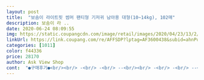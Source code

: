 ```yaml
---
layout: post 
title:  "보솜이 라이트핏 썸머 팬티형 기저귀 남아용 대형(10~14kg), 102매" 
description: 보솜이 라 ..
date: 2020-06-24 08:09:55 
img: https://static.coupangcdn.com/image/retail/images/2020/04/23/13/2/9e74e5c5-90a0-4b9d-9463-ff010e4d8659.jpg 
linkUrl: https://link.coupang.com/re/AFFSDP?lptag=AF3600438&subid=ahnPublicAsk&pageKey=1514160083&itemId=2598994031&vendorItemId=70590202934&traceid=V0-113-fa271131347d661c 
categories: [1011] 
color: f44336 
price: 28170 
author: Ask View Shop 
cont:  "●구매후기●<br/><br/> -<br/> -<br/> -‐<br/><br/> -<br/> -<br/> -‐<br/> -‐<br/> -<br/> -<br/>3팩째 쓰고 있는데 밤에 잘 때 한번 새서 옷과 시트가 젖었어요.<br/> 잘때도 움직이는 편이라 한번 정도니 그럴수도 있지 싶어요.<br/><br/>그래서 재주문합니다.<br/><br/>그래서 통기성이 좋고 얇은 여름용이 필요해서 구입하게 되었습니다.<br/><br/>디자인도 짱귀욥 ㅋㅋ<br/>라이트핏 썸머 입혀놓고 재웠는데 안새네요.<br/> 잘때도 뒤집거나 움직여서 체크했는데 괜찮아요.<br/><br/>벅지부분도 이중으로 되어있어서 샘방지에 효과 좋네요<br/>새벽 배송 받고 오전에 입혀놨어요.<br/><br/>소변양 정말 많은 남아인데 라이트핏썸머는 안새더라구요<br/>소변줄도 정확해서 편하구요 ㅋㅋㅋ<br/>아직 한여름이 아니지만 썸머 괜찮은거 같아요.<br/><br/>액션핏은 꽤 많이 흡수해줘서 밤에 쓰기에 괜찮고 낮에는 라이트핏 썸머 써보려구요.<br/><br/>액션핏은 습기가 좀 차는거 같아서 이거부터 입혀야겠어요.<br/><br/>얇은데 흡수력도 좋아요<br/>여름내내 잘 사용할게요<br/>옷을 입히면 그나마 태가 나더라구요.<br/> 대신 쳐짐이 조금 있긴 한데<br/>이리저리 기저귀 유목민 하다가 보솜이 액션핏 쓰고 괜찮아서 보솜이 썸머가 있길래 구매해 보았어요.<br/> 액션핏 보다 얇아요.<br/> 흡수력이 떨어지거나 그렇진 않네여.<br/>여전히 흡수력 좋구요.<br/>저는 언제 애기 기저귀 써보겠냐 싶어서 이것저것 살때마다 다르게 구매 했었는데요.<br/> 저희 아가는 좀 작아서 9개월 9.<br/>5키로 정도 되는데 키도 좀 작네요.<br/> 그래서 밑위가 긴 팬티기저귀를 입히면 어떤 기저귀 같은경우는 명치까지 오더라구요;; 그런데 보솜이는 핏이 좋아요.<br/> 밑위가 짧아서<br/>최근 팬티형 기저귀 쓰면서 보솜이 액션핏으로 바꾸게 됐는데 아기가 한창 움직일때라  날이 더워지니 살짝 땀이차고 발진이 생기더라구요.<br/><br/>통풍잘되고 얇아서 좋아요<br/>흡수력이 좋아서 그런거라 생각해요.<br/> 기저귀 쓰면서 샌적없구요.<br/> 흡수력이 매우 좋아서 밤기저귀로도 제격이예요.<br/> 발진난적도없고 많이 부드럽진 않지만 그렇다고 뻣뻣 하지도 않아요.<br/> 그래도 부드러운 편인거 같아요.<br/> 배 쪼임도 없어서 배에 자국도 안생겨요.<br/> 이거 좋더라구요.<br/> 그렇다고 위로 새지도 않구 ㅋ 아마 기저귀 뗄때꺼지 정착해서 쓸듯해요.<br/><br/>" 
---
```

